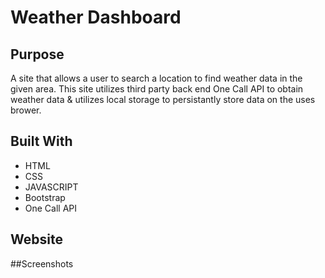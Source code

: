 # Weather Dashboard

## Purpose
A site that allows a user to search a location to find weather data in the given area. This site utilizes third party back end One Call API to obtain weather data & utilizes local storage to persistantly store data on the uses brower.

## Built With
* HTML
* CSS
* JAVASCRIPT
* Bootstrap
* One Call API




## Website


##Screenshots